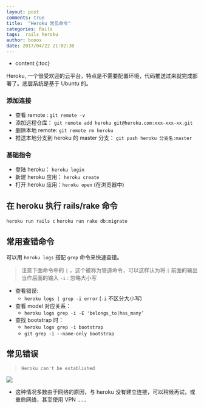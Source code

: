 ```yaml
---
layout: post
comments: true
title:  "Heroku 常见命令"
categories: Rails
tags:  rails heroku
author: booox
date: 2017/04/22 21:02:30
---
```


* content
{:toc}

Heroku, 一个很受欢迎的云平台，特点是不需要配置环境，代码推送过来就完成部署了。底层系统是基于 Ubuntu 的。



### 添加连接

* 查看 remote : `git remote -v`
* 添加远程仓库： `git remote add heroku git@heroku.com:xxx-xxx-xx.git`
* 删除本地 remote: `git remote rm heroku`
* 推送本地分支到 heroku 的 master 分支： `git push heroku 分支名:master`

### 基础指令

* 登陆 heroku： `heroku login`
* 新建 heroku 应用： `heroku create`
* 打开 heroku 应用：`heroku open` (在浏览器中)




## 在 heroku 执行 rails/rake 命令

`heroku run rails c`
`heroku run rake db:migrate`


## 常用查错命令

可以用 `heroku logs` 搭配 `grep` 命令来快速查错。
> 注意下面命令中的 `|` ，这个被称为管道命令，可以这样认为将 `|` 前面的输出当作后面的输入
> `-i` : 忽略大小写

* 查看错误:
  * `heroku logs | grep -i error` (`-i` 不区分大小写)
* 查看 model 对应关系：
  * `heroku logs grep -i -E 'belongs_to|has_many’`
* 查找 bootstrap 时：
    * `heroku logs grep -i bootstrap`
    * `git grep -i --name-only bootstrap`






## 常见错误

> `Heroku can't be established`

![](https://ww3.sinaimg.cn/large/006tKfTcgy1few90o2idyj30t807540j.jpg)

* 这种情况多数由于网络的原因，与 heroku 没有建立连接，可以稍候再试，或重启网络，甚至使用 VPN ……
